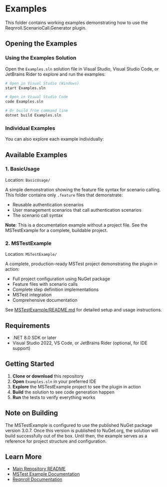 # Examples

This folder contains working examples demonstrating how to use the Reqnroll.ScenarioCall.Generator plugin.

## Opening the Examples

### Using the Examples Solution

Open the `Examples.sln` solution file in Visual Studio, Visual Studio Code, or JetBrains Rider to explore and run the examples:

```bash
# Open in Visual Studio (Windows)
start Examples.sln

# Open in Visual Studio Code
code Examples.sln

# Or build from command line
dotnet build Examples.sln
```

### Individual Examples

You can also explore each example individually:

## Available Examples

### 1. BasicUsage

Location: `BasicUsage/`

A simple demonstration showing the feature file syntax for scenario calling. This folder contains only `.feature` files that demonstrate:
- Reusable authentication scenarios
- User management scenarios that call authentication scenarios
- The scenario call syntax

**Note**: This is a documentation example without a project file. See the MSTestExample for a complete, buildable project.

### 2. MSTestExample

Location: `MSTestExample/`

A complete, production-ready MSTest project demonstrating the plugin in action:
- Full project configuration using NuGet package
- Feature files with scenario calls
- Complete step definition implementations
- MSTest integration
- Comprehensive documentation

See [MSTestExample/README.md](MSTestExample/README.md) for detailed setup and usage instructions.

## Requirements

- .NET 8.0 SDK or later
- Visual Studio 2022, VS Code, or JetBrains Rider (optional, for IDE support)

## Getting Started

1. **Clone or download** this repository
2. **Open** `Examples.sln` in your preferred IDE
3. **Explore** the MSTestExample project to see the plugin in action
4. **Build** the solution to see code generation happen
5. **Run** the tests to verify everything works

## Note on Building

The MSTestExample is configured to use the published NuGet package version 3.0.7. Once this version is published to NuGet.org, the solution will build successfully out of the box. Until then, the example serves as a reference for project structure and configuration.

## Learn More

- [Main Repository README](../README.md)
- [MSTest Example Documentation](MSTestExample/README.md)
- [Reqnroll Documentation](https://docs.reqnroll.net/)
